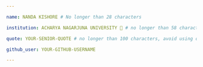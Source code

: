 ```yaml
---

name: NANDA KISHORE # No longer than 28 characters

institution: ACHARYA NAGARJUNA UNIVERSITY 🚩 # no longer than 58 characters

quote: YOUR-SENIOR-QUOTE # no longer than 100 characters, avoid using quotes(") to guarantee the format remains the same.

github_user: YOUR-GITHUB-USERNAME

---
```

